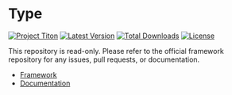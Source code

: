 # Type #
[![Project Titon](https://img.shields.io/badge/project-titon-82667d.svg?style=flat)](http://titon.io)
[![Latest Version](https://img.shields.io/packagist/v/titon/type.svg?style=flat)](https://packagist.org/packages/titon/type)
[![Total Downloads](https://img.shields.io/packagist/dm/titon/type.svg?style=flat)](https://packagist.org/packages/titon/type)
[![License](https://img.shields.io/packagist/l/titon/type.svg?style=flat)](https://github.com/titon/framework/blob/master/license.md)

This repository is read-only. Please refer to the official framework repository for any issues, pull requests, or documentation.

* [Framework](https://github.com/titon/framework)
* [Documentation](https://github.com/titon/framework/blob/master/docs/en/packages/type/index.md)
